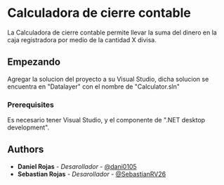 # Calculadora de cierre contable

 La Calculadora de cierre contable permite llevar la suma del dinero en la caja registradora por medio de
 la cantidad X divisa. 

## Empezando

  Agregar la solucion del proyecto a su Visual Studio, dicha solucion se encuentra en "Datalayer" con el nombre de "Calculator.sln"

### Prerequisites

  Es necesario tener Visual Studio, y el componente de ".NET desktop development".


## Authors

* **Daniel Rojas** - *Desarollador* - [@dani0105](https://github.com/dani0105)
* **Sebastian Rojas** - *Desarollador* - [@SebastianRV26](https://github.com/SebastianRV26)

